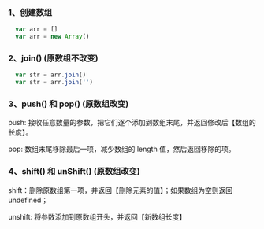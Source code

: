 ### 1、创建数组

``` javascript
  var arr = []
  var arr = new Array()
```

### 2、join() (原数组不改变)

``` javascript
  var str = arr.join()
  var str = arr.join('')
```

### 3、push() 和 pop() (原数组改变)

push: 接收任意数量的参数，把它们逐个添加到数组末尾，并返回修改后【数组的长度】。

pop: 数组末尾移除最后一项，减少数组的 length 值，然后返回移除的项。

### 4、shift() 和 unShift() (原数组改变)

shift：删除原数组第一项，并返回【删除元素的值】；如果数组为空则返回undefined；

unshift: 将参数添加到原数组开头，并返回【新数组长度】
